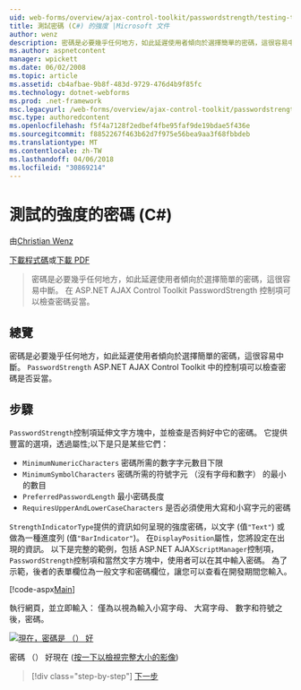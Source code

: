 ```yaml
---
uid: web-forms/overview/ajax-control-toolkit/passwordstrength/testing-the-strength-of-a-password-cs
title: 測試密碼 (C#) 的強度 |Microsoft 文件
author: wenz
description: 密碼是必要幾乎任何地方，如此延遲使用者傾向於選擇簡單的密碼，這很容易中斷。 在 ASP PasswordStrength 控制項。N...
ms.author: aspnetcontent
manager: wpickett
ms.date: 06/02/2008
ms.topic: article
ms.assetid: cb4afbae-9b8f-483d-9729-476d4b9f85fc
ms.technology: dotnet-webforms
ms.prod: .net-framework
msc.legacyurl: /web-forms/overview/ajax-control-toolkit/passwordstrength/testing-the-strength-of-a-password-cs
msc.type: authoredcontent
ms.openlocfilehash: f5f4a7128f2edbef4fbe95faf9de19bdae5f436e
ms.sourcegitcommit: f8852267f463b62d7f975e56bea9aa3f68fbbdeb
ms.translationtype: MT
ms.contentlocale: zh-TW
ms.lasthandoff: 04/06/2018
ms.locfileid: "30869214"
---
```

<a name="testing-the-strength-of-a-password-c"></a>測試的強度的密碼 (C#)
====================
由[Christian Wenz](https://github.com/wenz)

[下載程式碼](http://download.microsoft.com/download/9/3/f/93f8daea-bebd-4821-833b-95205389c7d0/PasswordStrength0.cs.zip)或[下載 PDF](http://download.microsoft.com/download/2/d/c/2dc10e34-6983-41d4-9c08-f78f5387d32b/passwordstrength0CS.pdf)

> 密碼是必要幾乎任何地方，如此延遲使用者傾向於選擇簡單的密碼，這很容易中斷。 在 ASP.NET AJAX Control Toolkit PasswordStrength 控制項可以檢查密碼妥當。


## <a name="overview"></a>總覽

密碼是必要幾乎任何地方，如此延遲使用者傾向於選擇簡單的密碼，這很容易中斷。 `PasswordStrength` ASP.NET AJAX Control Toolkit 中的控制項可以檢查密碼是否妥當。

## <a name="steps"></a>步驟

`PasswordStrength`控制項延伸文字方塊中，並檢查是否夠好中它的密碼。 它提供豐富的選項，透過屬性;以下是只是某些它們：

- `MinimumNumericCharacters` 密碼所需的數字字元數目下限
- `MinimumSymbolCharacters` 密碼所需的符號字元 （沒有字母和數字） 的最小的數目
- `PreferredPasswordLength` 最小密碼長度
- `RequiresUpperAndLowerCaseCharacters` 是否必須使用大寫和小寫字元的密碼

`StrengthIndicatorType`提供的資訊如何呈現的強度密碼，以文字 (值`"Text"`) 或做為一種進度列 (值`"BarIndicator"`)。 在`DisplayPosition`屬性，您將設定在出現的資訊。 以下是完整的範例，包括 ASP.NET AJAX`ScriptManager`控制項，`PasswordStrength`控制項和當然文字方塊中，使用者可以在其中輸入密碼。 為了示範，後者的表單欄位為一般文字和密碼欄位，讓您可以查看在開發期間您輸入。

[!code-aspx[Main](testing-the-strength-of-a-password-cs/samples/sample1.aspx)]

執行網頁，並立即輸入： 僅為以視為輸入小寫字母、 大寫字母、 數字和符號之後，密碼。


[![現在，密碼是 （） 好](testing-the-strength-of-a-password-cs/_static/image2.png)](testing-the-strength-of-a-password-cs/_static/image1.png)

密碼 （） 好現在 ([按一下以檢視完整大小的影像](testing-the-strength-of-a-password-cs/_static/image3.png))

> [!div class="step-by-step"]
> [下一步](testing-the-strength-of-a-password-vb.md)
